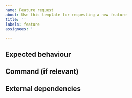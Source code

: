 ```yaml
---
name: Feature request
about: Use this template for requesting a new feature
title: ''
labels: feature
assignees: ''

---
```

## Expected behaviour

## Command (if relevant)

## External dependencies
